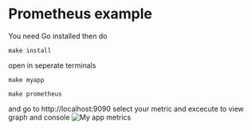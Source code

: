 # Prometheus example
You need Go installed then do
```
make install
````
open in seperate terminals
```
make myapp
```
```
make prometheus
````

and go to http://localhost:9090 select your metric and excecute to view graph and console
<img src="myapp-metrics.png" alt="My app metrics"/>